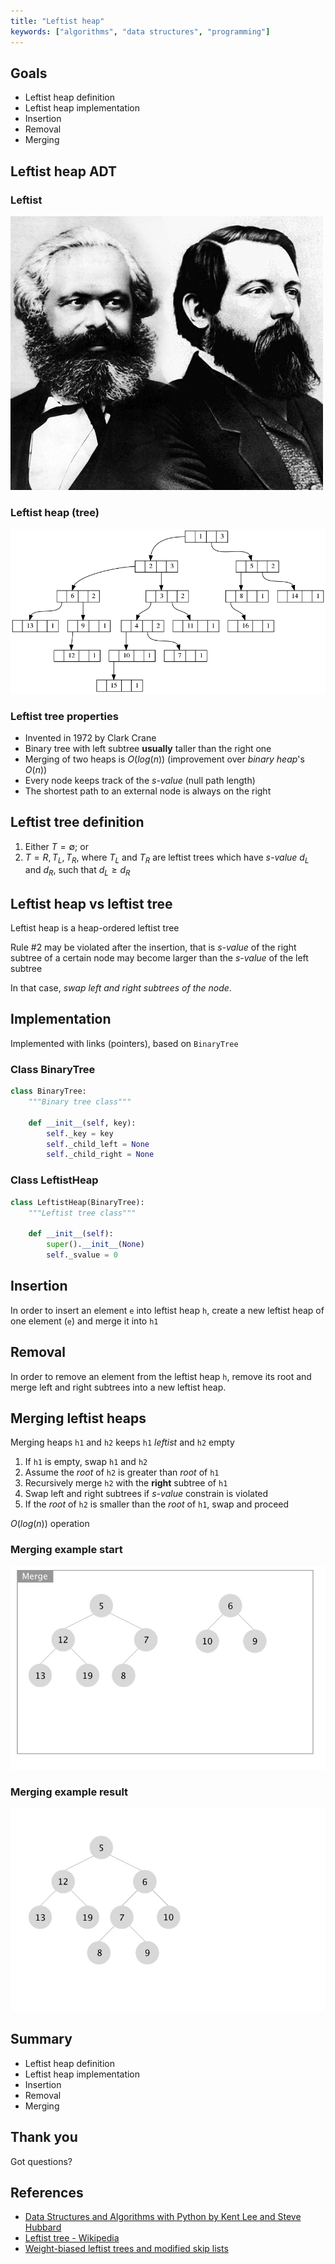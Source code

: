 ```yaml
---
title: "Leftist heap"
keywords: ["algorithms", "data structures", "programming"]
---
```


## Goals

* Leftist heap definition
* Leftist heap implementation
* Insertion
* Removal
* Merging

## Leftist heap ADT

### Leftist

![Karl Marx and Friedrich Engels](images/kmfe.jpg)

### Leftist heap (tree)

![Leftist tree](images/leftist_heap.png)

### Leftist tree properties

* Invented in 1972 by Clark Crane
* Binary tree with left subtree **usually** taller than the right one
* Merging of two heaps is $O(log(n))$ (improvement over *binary heap*'s $O(n)$)
* Every node keeps track of the *s-value* (null path length)
* The shortest path to an external node is always on the right

## Leftist tree definition

1. Either $T=\emptyset$; or
2. $T={R,T_L,T_R}$, where $T_L$ and $T_R$ are leftist trees which have *s-value* $d_L$ and $d_R$, such that $d_L \ge d_R$

## Leftist heap vs leftist tree

Leftist heap is a heap-ordered leftist tree

Rule #2 may be violated after the insertion, that is *s-value* of the right subtree of a certain node may become larger than the *s-value* of the left subtree

In that case, *swap left and right subtrees of the node*.

## Implementation

Implemented with links (pointers), based on `BinaryTree`

### Class BinaryTree

```python
class BinaryTree:
    """Binary tree class"""

    def __init__(self, key):
        self._key = key
        self._child_left = None
        self._child_right = None
```

### Class LeftistHeap

```python
class LeftistHeap(BinaryTree):
    """Leftist tree class"""

    def __init__(self):
        super().__init__(None)
        self._svalue = 0
```

## Insertion

In order to insert an element `e` into leftist heap `h`, create a new leftist heap of one element (`e`) and merge it into `h1`

## Removal

In order to remove an element from the leftist heap `h`, remove its root and merge left and right subtrees into a new leftist heap.

## Merging leftist heaps

Merging heaps `h1` and `h2` keeps `h1` *leftist* and `h2` empty

1. If `h1` is empty, swap `h1` and `h2`
2. Assume the *root* of `h2` is greater than *root* of `h1`
3. Recursively merge `h2` with the **right** subtree of `h1`
4. Swap left and right subtrees if *s-value* constrain is violated
5. If the *root* of `h2` is smaller than the *root* of `h1`, swap and proceed

$O(log(n))$ operation

### Merging example start

![Two leftist heaps](images/HBLT_1.jpg)

### Merging example result

![Two leftist heaps](images/HBLT_9.jpg)

## Summary

* Leftist heap definition
* Leftist heap implementation
* Insertion
* Removal
* Merging

## Thank you

Got questions?

## References

* [Data Structures and Algorithms with Python by Kent Lee and Steve Hubbard](https://dl.acm.org/citation.cfm?id=2732680)
* [Leftist tree - Wikipedia](https://en.wikipedia.org/wiki/Leftist_tree)
* [Weight-biased leftist trees and modified skip lists](https://www.cise.ufl.edu/~sahni/papers/wblt.pdf)
